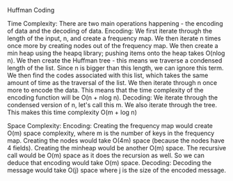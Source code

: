 Huffman Coding

Time Complexity:
There are two main operations happening - the encoding of data and the decoding of data.
Encoding:
We first iterate through the length of the input, n, and create a frequency map. 
We then iterate n times once more by creating nodes out of the frequency map. 
We then create a min heap using the heapq library; pushing items onto the heap takes 
O(nlog n). We then create the Huffman tree - this means we traverse a condensed length of the
list. Since n is bigger than this length, we can ignore this term. We then find the codes
associated with this list, which takes the same amount of time as the traversal of
the list. We then iterate through n once more to encode the data. This means that the
time complexity of the encoding function will be O(n + nlog n). 
Decoding: 
We iterate through the condensed version of n, let's call this m. We also iterate through
the tree. This makes this time complexity O(m + log n)

Space Complexity:
Encoding:
Creating the frequency map would create O(m) space complexity, where m is the number of keys
in the frequency map. Creating the nodes would take O(4m) space (because the nodes have 
4 fields). Creating the minheap would be another O(m) space. The recursive call would be
O(m) space as it does the recursion as well. So we can deduce that encoding would take
O(m) space.
Decoding:
Decoding the message would take O(j) space where j is the size of the encoded message.